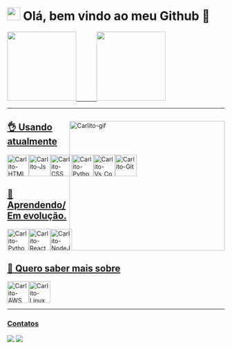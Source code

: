#  <img height="30em" src="https://upload.wikimedia.org/wikipedia/commons/b/bf/Front-end-logo-color%402x.png"/> Olá, bem vindo ao meu Github 🤗    

 <div>
  <a href="https://github.com/CarlosMagnani">
  <img height="160em" src="https://github-readme-stats.vercel.app/api?username=CarlosMagnani&show_icons=true&theme=radical&include_all_commits=true&count_private=true"/>
  &nbsp&nbsp&nbsp&nbsp&nbsp&nbsp&nbsp&nbsp&nbsp&nbsp
  <img height="160em" src="https://github-readme-stats.vercel.app/api/top-langs/?username=CarlosMagnani&layout=compact&langs_count=16&theme=radical&hide=vb"/>
    </div><hr/>

  
  <div>
    <img display="flex" margin="0" padding= "0" align="right" alt="Carlito-gif" width="360em" height="300em" src="https://garotasgeeks.com/wp-content/uploads/2014/08/tumblr.gif">
  </div>    
  
   
  ## 👌 Usando atualmente
    
  <div style="display: flex" width="50%">
  <img align="center" alt="Carlito-HTML" height="50em" src="https://cdn.jsdelivr.net/gh/devicons/devicon/icons/html5/html5-plain-wordmark.svg">
  <img align="center" alt="Carlito-Js" height="50em" src="https://iconape.com/wp-content/files/ez/353342/svg/javascript-seeklogo.com.svg">
  <img align="center" alt="Carlito-CSS" height="50em" src="https://cdn.jsdelivr.net/gh/devicons/devicon/icons/css3/css3-plain-wordmark.svg">
  <img align="center" alt="Carlito-Python" height="50em" src="https://upload.wikimedia.org/wikipedia/commons/c/c3/Python-logo-notext.svg">    
  <img align="center" alt="Carlito-Vs_Code" height="50em" src="https://res.cloudinary.com/practicaldev/image/fetch/s--HlRNLfSF--/c_imagga_scale,f_auto,fl_progressive,h_1080,q_auto,w_1080/https://dev-to-uploads.s3.amazonaws.com/uploads/articles/lhgvnc0xmaujbgfy3y28.png">
  <img align="center" alt="Carlito-Git" height="50em" src="https://cdn.jsdelivr.net/gh/devicons/devicon/icons/git/git-plain-wordmark.svg"> 
</div>          
                                                                                    
  
 
  ## 🤔 Aprendendo/Em evolução.
    
  <div style="display: flex" width="50%"> 
  <img align="center" alt="Carlito-Python" height="50em" src="https://upload.wikimedia.org/wikipedia/commons/c/c3/Python-logo-notext.svg">
  <img align="center" alt="Carlito-React" height="50em" src="https://iconape.com/wp-content/files/ec/371378/svg/371378.svg">
  <img align="center" alt="Carlito-NodeJs" height="50em" src="https://upload.wikimedia.org/wikipedia/commons/d/d9/Node.js_logo.svg"> 
  
   
</div> 
  
 ## 👀 Quero saber mais sobre
 
  <div style="display: flex" width="50%">
  <img align="center" alt="Carlito-AWS" height="50em" src="https://iconape.com/wp-content/png_logo_vector/aws-3.png">
  <img align="center" alt="Carlito-Linux" height="50em" src="https://upload.wikimedia.org/wikipedia/commons/3/35/Tux.svg">

  
 </div> <hr/>
 
 ### Contatos
  <div> 
  <a href="https://www.linkedin.com/in/carlos-magnani/" target="_blank"><img src="https://img.shields.io/badge/-LinkedIn-%230077B5?style=for-the-badge&logo=linkedin&logoColor=white" target="_blank"></a> 
  <a href = "mailto:carlosdsmagnani@gmail.com"><img src="https://img.shields.io/badge/-Email-%23333?style=for-the-badge&logo=gmail&logoColor=white" target="_blank"></a>
</div>
